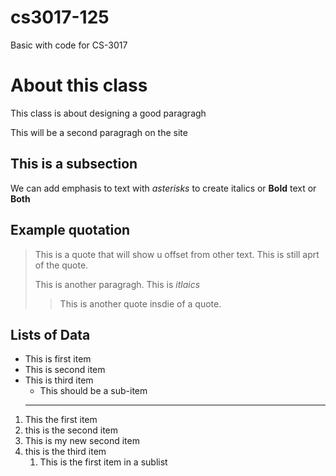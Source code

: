 # cs3017-125
Basic with code for CS-3017

# About this class
This class is about designing a good paragragh

This will be a second paragragh on the site 

## This is a subsection
We can add emphasis to text with *asterisks* to create italics or **Bold** text or **Both**

## Example quotation 
> This is a quote that will show u offset from other text.
> This is still aprt of the quote.
>
> This is another paragragh. This is *itlaics*
>
>> This is another quote insdie of a quote.

  ## Lists of Data



+ This is first item
+ This is second item
+ This is third item
   + This should be a sub-item
  ---
   
1. This the first item
2. this is the second item
3. This is my new second item
4. this is the third item
     1. This is the first item in a sublist




  
